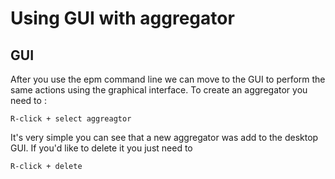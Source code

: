 # Using GUI with aggregator 


## GUI 

After you use the epm command line we can move to the GUI to perform the same actions using the graphical interface. 
To create an aggregator you need to : 

```
R-click + select aggreagtor 
```
It's very simple you can see that a new aggregator was add to the desktop GUI. 
If you'd like to delete it you just need to 

```
R-click + delete 
```



